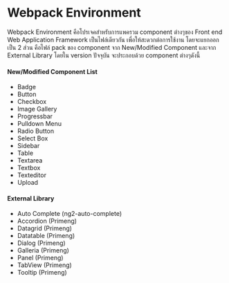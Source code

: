 # Webpack Environment

Webpack Environment คือโปรเจคสำหรับการแพครวม component ต่างๆของ Front end Web Application Framework เป็นไฟล์เดียวกัน เพื่อให้สะดวกต่อการใช้งาน โดยจะแยกออกเป็น 2 ส่วน คือไฟล์ pack ของ component จาก New/Modified Component และจาก External Library โดยใน version ปัจจุบัน จะประกอบด้วย component ต่างๆดังนี้

#### New/Modified Component List
- Badge
- Button
- Checkbox
- Image Gallery
- Progressbar 
- Pulldown Menu
- Radio Button
- Select Box
- Sidebar
- Table
- Textarea
- Textbox
- Texteditor
- Upload

#### External Library
- Auto Complete (ng2-auto-complete)
- Accordion (Primeng)
- Datagrid (Primeng)
- Datatable (Primeng)
- Dialog (Primeng)
- Galleria (Primeng)
- Panel (Primeng)
- TabView (Primeng)
- Tooltip (Primeng)